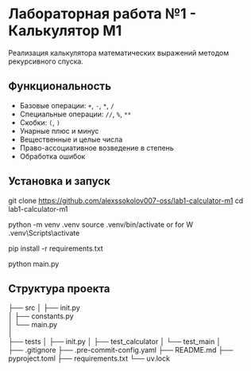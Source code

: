 # Лабораторная работа №1 - Калькулятор M1
Реализация калькулятора математических выражений методом рекурсивного спуска.

## Функциональность
- Базовые операции: `+`, `-`, `*`, `/`
- Специальные операции: `//`, `%`, `**`
- Скобки: `(`, `)`
- Унарные плюс и минус
- Вещественные и целые числа
- Право-ассоциативное возведение в степень
- Обработка ошибок

## Установка и запуск
git clone https://github.com/alexssokolov007-oss/lab1-calculator-m1
cd lab1-calculator-m1

python -m venv .venv
source .venv/bin/activate or for W .venv\Scripts\activate

pip install -r requirements.txt

python main.py

## Структура проекта
├── src
│   ├── init.py  
│   ├── constants.py            
│   └── main.py     
│                                                                                                                                              
├── tests
│   ├── init.py
│   ├── test_calculator
│   └── test_main
│                                                                                                                                              
├── .gitignore
├── .pre-commit-config.yaml
├── README.md
├── pyproject.toml
├── requirements.txt
└── uv.lock
